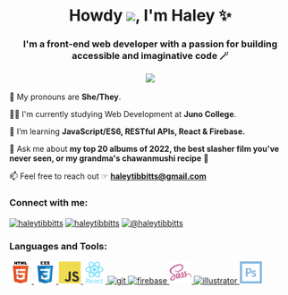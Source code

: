 <h1 align="center">Howdy <img src="https://media.giphy.com/media/hvRJCLFzcasrR4ia7z/giphy.gif" width="35">, I'm Haley ✨</h1>
<h3 align="center">I'm a front-end web developer with a passion for building accessible and imaginative code 🪄</h3>

<p align="center">
<img src="https://media.giphy.com/media/kz6cm1kKle2MYkHtJF/giphy.gif">
</p>

🌈 My pronouns are **She/They**.

👩‍💻 I'm currently studying Web Development at **Juno College**.

🌱 I’m learning **JavaScript/ES6, RESTful APIs, React & Firebase.**

💖 Ask me about **my top 20 albums of 2022, the best slasher film you've never seen, or my grandma's chawanmushi recipe** 🍲

📫 Feel free to reach out ☞ **haleytibbitts@gmail.com**


<h3 align="left">Connect with me:</h3>
<p align="left">
<a href="https://twitter.com/haleytibbitts" target="blank"><img align="center" src="https://raw.githubusercontent.com/rahuldkjain/github-profile-readme-generator/master/src/images/icons/Social/twitter.svg" alt="haleytibbitts" height="30" width="40" /></a>
<a href="https://linkedin.com/in/haleytibbitts" target="blank"><img align="center" src="https://raw.githubusercontent.com/rahuldkjain/github-profile-readme-generator/master/src/images/icons/Social/linked-in-alt.svg" alt="haleytibbitts" height="30" width="40" /></a>
<a href="https://medium.com/@haleytibbitts" target="blank"><img align="center" src="https://raw.githubusercontent.com/rahuldkjain/github-profile-readme-generator/master/src/images/icons/Social/medium.svg" alt="@haleytibbitts" height="30" width="40" /></a>
</p>

<h3 align="left">Languages and Tools:</h3>
<p align="left"> <a href="https://www.w3.org/html/" target="_blank" rel="noreferrer"> <img src="https://raw.githubusercontent.com/devicons/devicon/master/icons/html5/html5-original-wordmark.svg" alt="html5" width="40" height="40"/> </a> <a href="https://www.w3schools.com/css/" target="_blank" rel="noreferrer"> <img src="https://raw.githubusercontent.com/devicons/devicon/master/icons/css3/css3-original-wordmark.svg" alt="css3" width="40" height="40"/> </a> <a href="https://developer.mozilla.org/en-US/docs/Web/JavaScript" target="_blank" rel="noreferrer"> <img src="https://raw.githubusercontent.com/devicons/devicon/master/icons/javascript/javascript-original.svg" alt="javascript" width="40" height="40"/> </a> <a href="https://reactjs.org/" target="_blank" rel="noreferrer"> <img src="https://raw.githubusercontent.com/devicons/devicon/master/icons/react/react-original-wordmark.svg" alt="react" width="40" height="40"/> </a> <a href="https://git-scm.com/" target="_blank" rel="noreferrer"> <img src="https://www.vectorlogo.zone/logos/git-scm/git-scm-icon.svg" alt="git" width="40" height="40"/> </a> <a href="https://firebase.google.com/" target="_blank" rel="noreferrer"> <img src="https://www.vectorlogo.zone/logos/firebase/firebase-icon.svg" alt="firebase" width="40" height="40"/> </a> <a href="https://sass-lang.com" target="_blank" rel="noreferrer"> <img src="https://raw.githubusercontent.com/devicons/devicon/master/icons/sass/sass-original.svg" alt="sass" width="40" height="40"/> </a> <a href="https://www.adobe.com/in/products/illustrator.html" target="_blank" rel="noreferrer"> <img src="https://www.vectorlogo.zone/logos/adobe_illustrator/adobe_illustrator-icon.svg" alt="illustrator" width="40" height="40"/> </a> <a href="https://www.photoshop.com/en" target="_blank" rel="noreferrer"> <img src="https://raw.githubusercontent.com/devicons/devicon/master/icons/photoshop/photoshop-line.svg" alt="photoshop" width="40" height="40"/> </a> </p>
